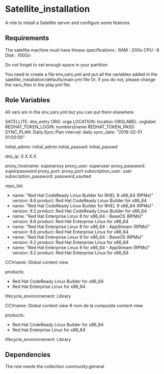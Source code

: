 Satellite_installation
=========

A role to install a Satellite server and configure some features

Requirements
------------

The satellite machine must have theses specifications : 
RAM : 20Go
CPU : 8
Disk : 100Go 

Do not forget to set enough space in your partition 

You need to create a file env_vars.yml and put all the variables added in the satellite_installation/defaults/main.yml file
Or, if you do not, please change the vars_files in the play.yml file. 

Role Variables
--------------

All vars are in the env_vars.yml but you can put them elsewhere

SATELLITE: dns_entry
ORG: orga
LOCATION: location
ORGLABEL: orglabel
REDHAT_TOKEN_LOGIN: numbers|name
REDHAT_TOKEN_PASS: <Token Password>
SYNC_PLAN: Daily.Sync.Plan
interval: daily
sync_date: "2016-02-01 01:00:00"

initial_admin: initial_admin
initial_passwd: initial_passwd

dns_ip: X.X.X.X

proxy_hostname: superproxy
proxy_user: superuser
proxy_password: superpassword
proxy_port: proxy_port
subscription_user: user
subscription_password: password_vaulted

repo_list:
  - name: "Red Hat CodeReady Linux Builder for RHEL 8 x86_64 (RPMs)"
    version: 8.6
    product: Red Hat CodeReady Linux Builder for x86_64
  - name: "Red Hat CodeReady Linux Builder for RHEL 9 x86_64 (RPMs)"
    version: 9.2
    product: Red Hat CodeReady Linux Builder for x86_64
  - name: "Red Hat Enterprise Linux 8 for x86_64 - BaseOS (RPMs)"
    version: 8.6
    product: Red Hat Enterprise Linux for x86_64
  - name: "Red Hat Enterprise Linux 8 for x86_64 - AppStream (RPMs)"
    version: 8.6
    product: Red Hat Enterprise Linux for x86_64
  - name: "Red Hat Enterprise Linux 9 for x86_64 - BaseOS (RPMs)"
    version: 9.2
    product: Red Hat Enterprise Linux for x86_64
  - name: "Red Hat Enterprise Linux 9 for x86_64 - AppStream (RPMs)"
    version: 9.2
    product: Red Hat Enterprise Linux for x86_64

CCVname: Global content view

products:
  - Red Hat CodeReady Linux Builder for x86_64
  - Red Hat Enterprise Linux for x86_64

lifecycle_environnement: Library

CCVname: Global content view # nom de la composite content view

products:
  - Red Hat CodeReady Linux Builder for x86_64
  - Red Hat Enterprise Linux for x86_64

lifecycle_environnement: Library


Dependencies
------------

The role needs the collection community.general


